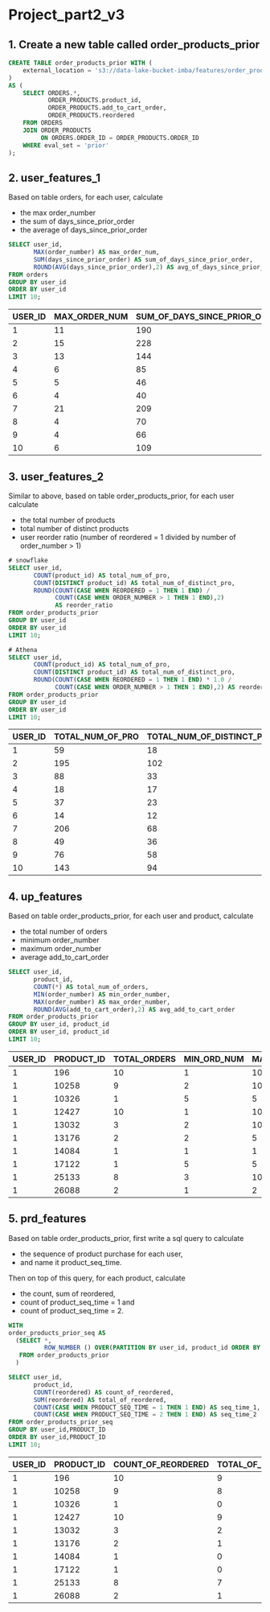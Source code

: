 # Project_part2_v3
## **1. Create a new table called order_products_prior**
```sql
CREATE TABLE order_products_prior WITH (
	external_location = 's3://data-lake-bucket-imba/features/order_products_prior/', format = 'parquet'
) 
AS (
	SELECT ORDERS.*,
           ORDER_PRODUCTS.product_id,
           ORDER_PRODUCTS.add_to_cart_order,
           ORDER_PRODUCTS.reordered
	FROM ORDERS
	JOIN ORDER_PRODUCTS 
         ON ORDERS.ORDER_ID = ORDER_PRODUCTS.ORDER_ID
	WHERE eval_set = 'prior'
);
```

## **2. user_features_1**

Based on table orders, for each user, calculate 
* the max order_number
* the sum of days_since_prior_order 
* the average of days_since_prior_order

```sql
SELECT user_id,
       MAX(order_number) AS max_order_num,
       SUM(days_since_prior_order) AS sum_of_days_since_prior_order,
       ROUND(AVG(days_since_prior_order),2) AS avg_of_days_since_prior_order
FROM orders
GROUP BY user_id
ORDER BY user_id
LIMIT 10;
```
|USER_ID|MAX_ORDER_NUM|SUM_OF_DAYS_SINCE_PRIOR_ORDER|AVG_OF_DAYS_SINCE_PRIOR_ORDER|
|-------|-------------|-----------------------------|-----------------------------|
|1      |11           |190                          |19                           |
|2      |15           |228                          |16.29                        |
|3      |13           |144                          |12                           |
|4      |6            |85                           |17                           |
|5      |5            |46                           |11.5                         |
|6      |4            |40                           |13.33                        |
|7      |21           |209                          |10.45                        |
|8      |4            |70                           |23.33                        |
|9      |4            |66                           |22                           |
|10     |6            |109                          |21.8                         |

## **3. user_features_2**
Similar to above, based on table order_products_prior, for each user calculate
* the total number of products
* total number of distinct products
* user reorder ratio (number of reordered = 1 divided by number of order_number > 1)

```sql
# snowflake
SELECT user_id,
       COUNT(product_id) AS total_num_of_pro,
       COUNT(DISTINCT product_id) AS total_num_of_distinct_pro,
       ROUND(COUNT(CASE WHEN REORDERED = 1 THEN 1 END) / 
             COUNT(CASE WHEN ORDER_NUMBER > 1 THEN 1 END),2) 
             AS reorder_ratio
FROM order_products_prior
GROUP BY user_id
ORDER BY user_id
LIMIT 10;
```

```sql
# Athena
SELECT user_id,
       COUNT(product_id) AS total_num_of_pro,
       COUNT(DISTINCT product_id) AS total_num_of_distinct_pro,
       ROUND(COUNT(CASE WHEN REORDERED = 1 THEN 1 END) * 1.0 / 
             COUNT(CASE WHEN ORDER_NUMBER > 1 THEN 1 END),2) AS reorder_ratio
FROM order_products_prior
GROUP BY user_id
ORDER BY user_id
LIMIT 10;
```
|USER_ID|TOTAL_NUM_OF_PRO|TOTAL_NUM_OF_DISTINCT_PRO|REORDER_RATIO|
|-------|----------------|-------------------------|-------------|
|1      |59              |18                       |0.76         |
|2      |195             |102                      |0.51         |
|3      |88              |33                       |0.71         |
|4      |18              |17                       |0.07         |
|5      |37              |23                       |0.54         |
|6      |14              |12                       |0.20         |
|7      |206             |68                       |0.71         |
|8      |49              |36                       |0.46         |
|9      |76              |58                       |0.39         |
|10     |143             |94                       |0.36         |

## **4. up_features**
Based on table order_products_prior, for each user and product, calculate 
* the total number of orders
* minimum order_number
* maximum order_number
* average add_to_cart_order
```sql
SELECT user_id, 
       product_id,
       COUNT(*) AS total_num_of_orders,
       MIN(order_number) AS min_order_number,
       MAX(order_number) AS max_order_number,
       ROUND(AVG(add_to_cart_order),2) AS avg_add_to_cart_order
FROM order_products_prior
GROUP BY user_id, product_id
ORDER BY user_id, product_id
LIMIT 10;
```

|USER_ID|PRODUCT_ID|TOTAL_ORDERS|MIN_ORD_NUM|MAX_ORD_NUM|AVG_ADD_TO_CART_ORDER|
|-------|----------|------------|--------------|--------------|---------------------|
|1      |196       |10          |1             |10            |1.40                 |
|1      |10258     |9           |2             |10            |3.33                 |
|1      |10326     |1           |5             |5             |5.00                 |
|1      |12427     |10          |1             |10            |3.30                 |
|1      |13032     |3           |2             |10            |6.33                 |
|1      |13176     |2           |2             |5             |6.00                 |
|1      |14084     |1           |1             |1             |2.00                 |
|1      |17122     |1           |5             |5             |6.00                 |
|1      |25133     |8           |3             |10            |4.00                 |
|1      |26088     |2           |1             |2             |4.50                 |


## **5. prd_features**
Based on table order_products_prior, first write a sql query to calculate 
* the sequence of product purchase for each user, 
* and name it product_seq_time. 

Then on top of this query, for each product, calculate 
* the count, sum of reordered, 
* count of product_seq_time = 1 and 
* count of product_seq_time = 2.

```sql
WITH 
order_products_prior_seq AS 
  (SELECT *,
          ROW_NUMBER () OVER(PARTITION BY user_id, product_id ORDER BY order_number) AS product_seq_time
   FROM order_products_prior
  )

SELECT user_id,
       product_id,
       COUNT(reordered) AS count_of_reordered,
       SUM(reordered) AS total_of_reordered,
       COUNT(CASE WHEN PRODUCT_SEQ_TIME = 1 THEN 1 END) AS seq_time_1,
       COUNT(CASE WHEN PRODUCT_SEQ_TIME = 2 THEN 1 END) AS seq_time_2
FROM order_products_prior_seq
GROUP BY user_id,PRODUCT_ID
ORDER BY user_id,PRODUCT_ID
LIMIT 10;
```
|USER_ID|PRODUCT_ID|COUNT_OF_REORDERED|TOTAL_OF_REORDERED|SEQ_TIME_1|SEQ_TIME_2|
|-------|----------|------------------|------------------|----------|----------|
|1      |196       |10                |9                 |1         |1         |
|1      |10258     |9                 |8                 |1         |1         |
|1      |10326     |1                 |0                 |1         |0         |
|1      |12427     |10                |9                 |1         |1         |
|1      |13032     |3                 |2                 |1         |1         |
|1      |13176     |2                 |1                 |1         |1         |
|1      |14084     |1                 |0                 |1         |0         |
|1      |17122     |1                 |0                 |1         |0         |
|1      |25133     |8                 |7                 |1         |1         |
|1      |26088     |2                 |1                 |1         |1         |